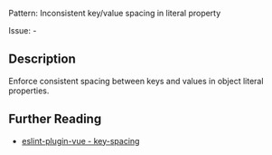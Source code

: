 Pattern: Inconsistent key/value spacing in literal property

Issue: -

## Description

Enforce consistent spacing between keys and values in object literal properties.

## Further Reading

* [eslint-plugin-vue - key-spacing](https://eslint.vuejs.org/rules/key-spacing.html)
